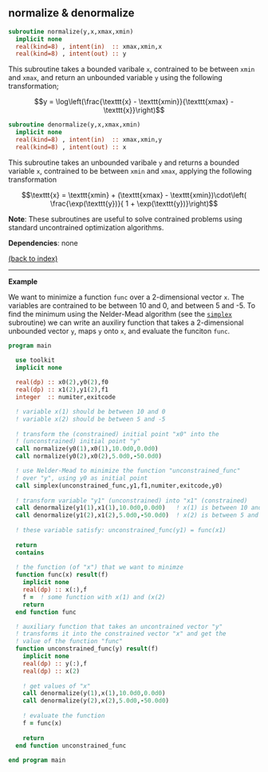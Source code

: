 ## normalize & denormalize

```fortran
subroutine normalize(y,x,xmax,xmin)
  implicit none
  real(kind=8) , intent(in)  :: xmax,xmin,x
  real(kind=8) , intent(out) :: y
```

This subroutine takes a bounded varibale  ```x```, contrained to be between ```xmin``` and ```xmax```, and return an unbounded variable ```y``` using the following transformation;

$$y = \log\left(\frac{\texttt{x} - \texttt{xmin}}{\texttt{xmax} - \texttt{x}}\right)$$

```fortran
subroutine denormalize(y,x,xmax,xmin)
  implicit none
  real(kind=8) , intent(in)  :: xmax,xmin,y
  real(kind=8) , intent(out) :: x
```

This subroutine takes an unbounded varibale ```y``` and returns a bounded variable ```x```, contrained to be between ```xmin``` and ```xmax```, applying the following transformation

$$\texttt{x} = \texttt{xmin} + (\texttt{xmax} - \texttt{xmin})\cdot\left( \frac{\exp(\texttt{y})}{ 1 + \exp(\texttt{y})}\right)$$

**Note**: These subroutines are useful to solve contrained problems using standard uncontrained optimization algorithms.

**Dependencies**: none

[(back to index)](../index.md)

---

**Example**

We want to minimize a function ```func``` over a 2-dimensional vector ```x```. The variables are contrained to be between 10 and 0, and between 5 and -5. To find the minimum using the Nelder-Mead algorithm (see the [```simplex```](simplex.md) subroutine) we can write an auxiliry function that takes a 2-dimensional unbounded vector ```y```, maps ```y``` onto ```x```, and evaluate the funciton ```func```.

```fortran
program main

  use toolkit
  implicit none
  
  real(dp) :: x0(2),y0(2),f0
  real(dp) :: x1(2),y1(2),f1
  integer  :: numiter,exitcode

  ! variable x(1) should be between 10 and 0
  ! variable x(2) should be between 5 and -5
  
  ! transform the (constrained) initial point "x0" into the 
  ! (unconstrained) initial point "y"
  call normalize(y0(1),x0(1),10.0d0,0.0d0)
  call normalize(y0(2),x0(2),5.0d0,-50.0d0)

  ! use Nelder-Mead to minimize the function "unconstrained_func" 
  ! over "y", using y0 as initial point
  call simplex(unconstrained_func,y1,f1,numiter,exitcode,y0)
    
  ! transform variable "y1" (unconstrained) into "x1" (constrained)
  call denormalize(y1(1),x1(1),10.0d0,0.0d0)   ! x(1) is between 10 and 0
  call denormalize(y1(2),x1(2),5.0d0,-50.0d0)  ! x(2) is between 5 and -5
  
  ! these variable satisfy: unconstrained_func(y1) = func(x1)
  
  return
  contains
  
  ! the function (of "x") that we want to minimze
  function func(x) result(f)
    implicit none
    real(dp) :: x(:),f
    f =  ! some function with x(1) and (x(2)
    return
  end function func

  ! auxiliary function that takes an uncontrained vector "y"
  ! transforms it into the constrained vector "x" and get the 
  ! value of the function "func"
  function unconstrained_func(y) result(f)
    implicit none
    real(dp) :: y(:),f
    real(dp) :: x(2)
    
    ! get values of "x"
    call denormalize(y(1),x(1),10.0d0,0.0d0)
    call denormalize(y(2),x(2),5.0d0,-50.0d0)
    
    ! evaluate the function
    f = func(x)
    
    return
  end function unconstrained_func
  
end program main
```
